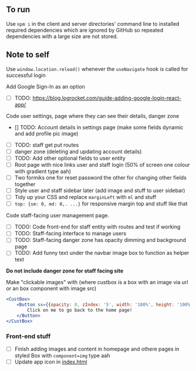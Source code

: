 ## To run
Use `npm i` in the client and server directories' command line to installed required dependencies which are ignored by GitHub so repeated dependencies with a large size are not stored.

## Note to self
Use `window.location.reload()` whenever the `useNavigate` hook is called for successful login

Add Google Sign-In as an option
 - [ ]  TODO: https://blog.logrocket.com/guide-adding-google-login-react-app/ 

Code user settings, page where they can see their details, danger zone
 - [] TODO: Account details in settings page (make some fields dynamic and add profile pic image)
 - [ ] TODO: staff get put routes
 - [ ] danger zone (deleting and updating account details)
 - [ ] TODO: Add other optional fields to user entity
 - [ ] Root page with nice links user and staff login (50% of screen one colour with gradient type aah)
 - [ ] Two formiks one for reset password the other for changing other fields together
 - [ ] Style user and staff sidebar later (add image and stuff to user sidebar)
 - [ ] Tidy up your CSS and replace `marginLeft` with `ml` and stuff
 - [ ] `top: {sm: 0, md: 0,. ...}` for responsive margin top and stuff like that

Code staff-facing user management page.
- [ ] TODO: Code front-end for staff entity with routes and test if working
- [ ] TODO: Staff-facing interface to manage users
- [ ] TODO: Staff-facing danger zone has opacity dimming and background page
- [ ] TODO: Add funny text under the navbar image box to function as helper text

**Do not include danger zone for staff facing site**

Make "clickable images" with (where custbox is a box with an image via url or an box component with image src)

```jsx
<CustBox>
    <Button sx={{opacity: 0, zIndex: '5', width: '100%', height: '100%', color: '#fff', '&:hover': {opacity: 1}, textTransform: 'unset', fontSize: '36px', fontWeight: 'bold', textAlign: 'center'}} href="/home">
        Click on me to go back to the home page!
    </Button>
</CustBox>
```

### Front-end stuff
- [ ] Finish adding images and content in homepage and othere pages in styled Box with `component=img` type aah
- [ ] Update app icon in [index.html](prasinos/client/index.html)